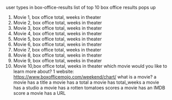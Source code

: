 user types in box-office-results
list of top 10 box office results pops up 

1. Movie 1, box office total, weeks in theater
2. Movie 2, box office total, weeks in theater
3. Movie 3, box office total, weeks in theater
4. Movie 4, box office total, weeks in theater
5. Movie 5, box office total, weeks in theater
6. Movie 6, box office total, weeks in theater
7. Movie 7, box office total, weeks in theater
8. Movie 8, box office total, weeks in theater
9. Movie 9, box office total, weeks in theater
10. Movie 10,box office total, weeks in theater 
 which movie would you like to learn more about?
1
website: https://www.boxofficemojo.com/weekend/chart/
what is a movie? 
a movie has a title 
a movie has a total 
a movie has total_weeks 
a movie has a studio 
a movie has a rotten tomatoes scores
a movie has an IMDB score 
a movie has a URL